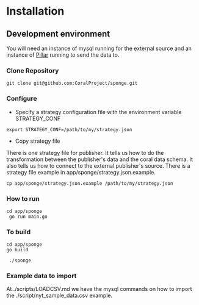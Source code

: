 # Installation

## Development environment

You will need an instance of mysql running for the external source and an instance of [Pillar](http://github.com/coralproject/pillar) running to send the data to.

### Clone Repository

```
git clone git@github.com:CoralProject/sponge.git
```

### Configure


* Specify a strategy configuration file with the environment variable STRATEGY_CONF

```
export STRATEGY_CONF=/path/to/my/strategy.json
```

* Copy strategy file

There is one strategy file for publisher. It tells us how to do the transformation between the publisher's data and the coral data schema. It also tells us how to connect to the external publisher's source. There is a strategy file example in app/sponge/strategy.json.example.

```
cp app/sponge/strategy.json.example /path/to/my/strategy.json
```

### How to run

```
cd app/sponge
 go run main.go
```


### To build

```
cd app/sponge
go build
```

```
 ./sponge
```


### Example data to import

At ./scripts/LOADCSV.md we have the mysql commands on how to import the ./script/nyt_sample_data.csv example.
